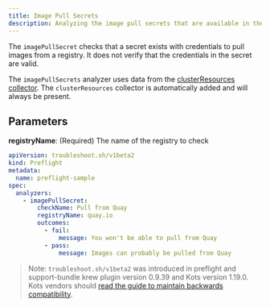 ```yaml
---
title: Image Pull Secrets
description: Analyzing the image pull secrets that are available in the cluster
---
```


The `imagePullSecret` checks that a secret exists with credentials to pull images from a registry.
It does not verify that the credentials in the secret are valid.

The `imagePullSecrets` analyzer uses data from the [clusterResources collector](https://troubleshoot.sh/collect/cluster-resources).
The `clusterResources` collector is automatically added and will always be present.

## Parameters

**registryName**: (Required) The name of the registry to check

```yaml
apiVersion: troubleshoot.sh/v1beta2
kind: Preflight
metadata:
  name: preflight-sample
spec:
  analyzers:
    - imagePullSecret:
        checkName: Pull from Quay
        registryName: quay.io
        outcomes:
          - fail:
              message: You won't be able to pull from Quay
          - pass:
              message: Images can probably be pulled from Quay
```

> Note: `troubleshoot.sh/v1beta2` was introduced in preflight and support-bundle krew plugin version 0.9.39 and Kots version 1.19.0. Kots vendors should [read the guide to maintain backwards compatibility](/v1beta2/).
